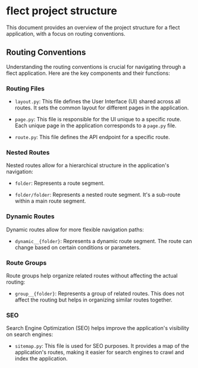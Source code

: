 # flect project structure

This document provides an overview of the project structure for a flect application, with a focus on routing conventions.

## Routing Conventions

Understanding the routing conventions is crucial for navigating through a flect application. Here are the key components and their functions:

### Routing Files

- `layout.py`: This file defines the User Interface (UI) shared across all routes. It sets the common layout for different pages in the application.

- `page.py`: This file is responsible for the UI unique to a specific route. Each unique page in the application corresponds to a `page.py` file.

- `route.py`: This file defines the API endpoint for a specific route.

### Nested Routes

Nested routes allow for a hierarchical structure in the application's navigation:

- `folder`: Represents a route segment.

- `folder/folder`: Represents a nested route segment. It's a sub-route within a main route segment.

### Dynamic Routes

Dynamic routes allow for more flexible navigation paths:

- `dynamic__{folder}`: Represents a dynamic route segment. The route can change based on certain conditions or parameters.

### Route Groups

Route groups help organize related routes without affecting the actual routing:

- `group__{folder}`: Represents a group of related routes. This does not affect the routing but helps in organizing similar routes together.

### SEO

Search Engine Optimization (SEO) helps improve the application's visibility on search engines:

- `sitemap.py`: This file is used for SEO purposes. It provides a map of the application's routes, making it easier for search engines to crawl and index the application.
